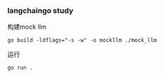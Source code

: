 ### langchaingo study

构建mock llm

```shell
go build -ldflags="-s -w" -o mockllm ./mock_llm
```

运行

```shell
go run .
```
